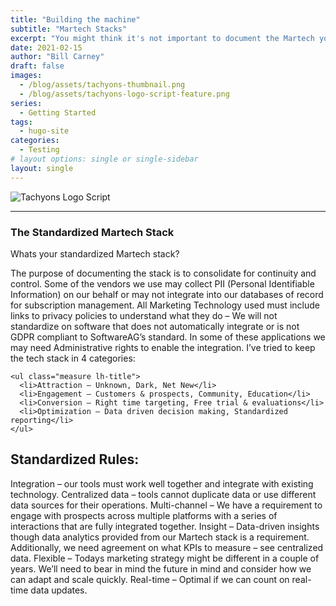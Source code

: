 ```yaml
---
title: "Building the machine"
subtitle: "Martech Stacks"
excerpt: "You might think it's not important to document the Martech you use but I'd suggest that shoud you chhose not to you'll eventually run into overlap as well as compliance concerns. In this post we'll focus on the why take the time to do it and"
date: 2021-02-15
author: "Bill Carney"
draft: false
images:
  - /blog/assets/tachyons-thumbnail.png
  - /blog/assets/tachyons-logo-script-feature.png
series:
  - Getting Started
tags:
  - hugo-site
categories:
  - Testing
# layout options: single or single-sidebar
layout: single
---
```


![Tachyons Logo Script](/blog/assets/tachyons-logo-script-feature.png)

---

### The Standardized Martech Stack
Whats your standardized Martech stack? 

The purpose of documenting the stack is to consolidate for continuity and control. Some of the vendors we use may collect PII (Personal Identifiable Information) on our behalf or may not integrate into our databases of record for subscription management. All Marketing Technology used must include links to privacy policies to understand what they do – We will not standardize on software that does not automatically integrate or is not GDPR compliant to SoftwareAG’s standard.  In some of these applications we may need Administrative rights to enable the integration.  I’ve tried to keep the tech stack in 4 categories:

    <ul class="measure lh-title">
      <li>Attraction – Unknown, Dark, Net New</li>
      <li>Engagement – Customers & prospects, Community, Education</li>
      <li>Conversion – Right time targeting, Free trial & evaluations</li>
      <li>Optimization – Data driven decision making, Standardized reporting</li>
    </ul>

## Standardized Rules:
Integration – our tools must work well together and integrate with existing technology. 
Centralized data – tools cannot duplicate data or use different data sources for their operations. 
Multi-channel – We have a requirement to engage with prospects across multiple platforms with a series of interactions that are fully integrated together.
Insight – Data-driven insights though data analytics provided from our Martech stack is a requirement. Additionally, we need agreement on what KPIs to measure – see centralized data.
Flexible – Todays marketing strategy might be different in a couple of years. We’ll need to bear in mind the future in mind and consider how we can adapt and scale quickly.
Real-time – Optimal if we can count on real-time data updates.


